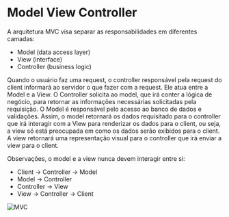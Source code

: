 # Model View Controller

A arquitetura MVC visa separar as responsabilidades em diferentes camadas:
- Model (data access layer)
- View (interface)
- Controller (business logic)

Quando o usuário faz uma request, o controller responsável pela request do client informará ao servidor o que fazer com a request. Ele atua entre a Model e a View. O Controller solicita ao model, que irá conter a lógica de negócio, para retornar as informações necessárias solicitadas pela requisição. O Model é responsável pelo acesso ao banco de dados e validações. Assim, o model retornará os dados requisitado para o controller que irá interagir com a View para renderizar os dados para o client, ou seja, a view só está preocupada em como os dados serão exibidos para o client. A view retornará uma representação visual para o controller que irá enviar a view para o client.

Observações, o model e a view nunca devem interagir entre si:
- Client -> Controller -> Model
- Model -> Controller
- Controller -> View
- View -> Controller -> Client

  
![MVC](The-Spring-MVC-architecture-as-depicted-in-16.png)
